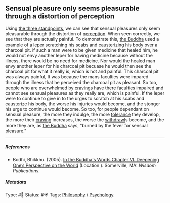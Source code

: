 ## Sensual pleasure only seems pleasurable through a distortion of perception

Using [the three standpoints](The%20three%20standpoints.md), we can see that sensual pleasures only seem pleasurable through the distortion of [perception](Perception.md). When seen correctly, we see that they are actually painful. To demonstrate this, [the Buddha]() used a example of a leper scratching his scabs and causterizing his body over a charcoal pit. if such a man were to be given medicine that healed him, he would not envy another leper for having medicine because without the illness, there would be no need for medicine. Nor would the healed man envy another leper for his charcoal pit becuase he would then see the charcoal pit for what it really is, which is hot and painful. This charcoal pit was always painful, It was because the mans faculties were impared through the illness that he perceived the charcoal pit as pleasant. So too, people who are overwhelmed by [craving](Craving.md)s have there faculties impaired and cannot see sensual pleasures as they really are, which is painful. If the leper were to continue to give in to the urges to scratch at his scabs and causterize his body, the worse his injuries would become, and the stonger his urge to continue would become. So too, for people dependant on sensual pleasure, the more they indulge, the more [tolerance](Tolerance.md) they develop, the more their [craving](Craving.md) increases, the worse the [withdrawl](Withdrawl.md)s become, and the more they are, as [the Buddha]() says, "burned by the fever for sensual pleasure."

---

##### References

* Bodhi, Bhikkhu. (2005). [In the Buddha's Words Chapter VI. Deepening One’s Perspective on the World](In%20the%20Buddha's%20Words%20Chapter%20VI.%20Deepening%20One%E2%80%99s%20Perspective%20on%20the%20World.md)   (Location ). Somerville, MA: *Wisdom Publications*.

##### Metadata

Type: #🔴
Status: #☀️ 
Tags: [Philosophy](Philosophy.md) / [Psychology](Psychology.md) 

